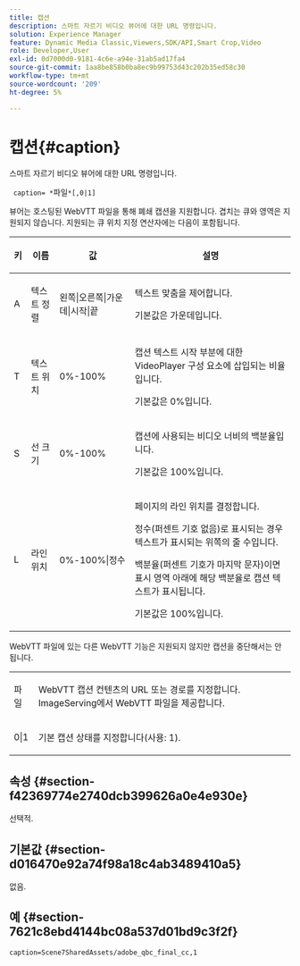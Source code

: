 ```yaml
---
title: 캡션
description: 스마트 자르기 비디오 뷰어에 대한 URL 명령입니다.
solution: Experience Manager
feature: Dynamic Media Classic,Viewers,SDK/API,Smart Crop,Video
role: Developer,User
exl-id: 0d7000d0-9181-4c6e-a94e-31ab5ad17fa4
source-git-commit: 1aa8be858b0ba8ec9b99753d43c202b35ed58c30
workflow-type: tm+mt
source-wordcount: '209'
ht-degree: 5%

---
```


# 캡션{#caption}

스마트 자르기 비디오 뷰어에 대한 URL 명령입니다.

` caption= *`파일`*[,0|1]`

뷰어는 호스팅된 WebVTT 파일을 통해 폐쇄 캡션을 지원합니다. 겹치는 큐와 영역은 지원되지 않습니다. 지원되는 큐 위치 지정 연산자에는 다음이 포함됩니다.

<table id="table_62D89A06EC9E4E7983D1F26A2C85A621"> 
 <thead> 
  <tr> 
   <th colname="col1" class="entry"> <p>키 </p> </th> 
   <th colname="col2" class="entry"> <p>이름 </p> </th> 
   <th colname="col3" class="entry"> <p>값 </p> </th> 
   <th colname="col4" class="entry"> <p>설명 </p> </th> 
  </tr>
 </thead>
 <tbody> 
  <tr> 
   <td colname="col1"> <p> A </p> </td> 
   <td colname="col2"> <p>텍스트 정렬 </p> </td> 
   <td colname="col3"> <p><span class="codeph"> 왼쪽|오른쪽|가운데|시작|끝</span> </p> </td> 
   <td colname="col4"> <p> 텍스트 맞춤을 제어합니다. </p> <p>기본값은 <span class="codeph"> 가운데</span>입니다. </p> </td> 
  </tr> 
  <tr> 
   <td colname="col1"> <p>T </p> </td> 
   <td colname="col2"> <p>텍스트 위치 </p> </td> 
   <td colname="col3"> <p> 0%-100% </p> </td> 
   <td colname="col4"> <p> 캡션 텍스트 시작 부분에 대한 VideoPlayer 구성 요소에 삽입되는 비율입니다. </p> <p>기본값은 0%입니다. </p> </td> 
  </tr> 
  <tr> 
   <td colname="col1"> <p>S </p> </td> 
   <td colname="col2"> <p>선 크기 </p> </td> 
   <td colname="col3"> <p> 0%-100% </p> </td> 
   <td colname="col4"> <p> 캡션에 사용되는 비디오 너비의 백분율입니다. </p> <p>기본값은 100%입니다. </p> </td> 
  </tr> 
  <tr> 
   <td colname="col1"> <p>L </p> </td> 
   <td colname="col2"> <p>라인 위치 </p> </td> 
   <td colname="col3"> <p> 0%-100%|정수 </p> </td> 
   <td colname="col4"> <p> 페이지의 라인 위치를 결정합니다. </p> <p>정수(퍼센트 기호 없음)로 표시되는 경우 텍스트가 표시되는 위쪽의 줄 수입니다. </p> <p>백분율(퍼센트 기호가 마지막 문자)이면 표시 영역 아래에 해당 백분율로 캡션 텍스트가 표시됩니다. </p> <p>기본값은 100%입니다. </p> </td> 
  </tr> 
 </tbody> 
</table>

WebVTT 파일에 있는 다른 WebVTT 기능은 지원되지 않지만 캡션을 중단해서는 안 됩니다.

<table id="table_A5BB1C08DA4B425DBD0356C7D3693E75"> 
 <tbody> 
  <tr> 
   <td colname="col1"> <p><span class="codeph"><span class="varname"> 파일</span></span> </p> </td> 
   <td colname="col2"> <p> WebVTT 캡션 컨텐츠의 URL 또는 경로를 지정합니다. ImageServing에서 WebVTT 파일을 제공합니다. </p> </td> 
  </tr> 
  <tr> 
   <td colname="col1"> <p><span class="codeph"> 0|1</span> </p> </td> 
   <td colname="col2"> <p> 기본 캡션 상태를 지정합니다(사용: <span class="codeph"> 1</span>). </p> </td> 
  </tr> 
 </tbody> 
</table>

## 속성 {#section-f42369774e2740dcb399626a0e4e930e}

선택적.

## 기본값 {#section-d016470e92a74f98a18c4ab3489410a5}

없음.

## 예 {#section-7621c8ebd4144bc08a537d01bd9c3f2f}

```
caption=Scene7SharedAssets/adobe_qbc_final_cc,1
```
